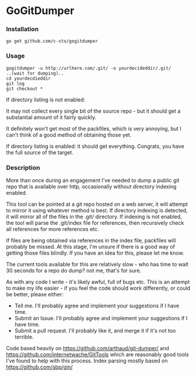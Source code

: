 # GoGitDumper 

### Installation

```
go get github.com/c-sto/gogitdumper
```


### Usage

```
gogitdumper -u http://urlhere.com/.git/ -o yourdecideddir/.git/
..(wait for dumping)..
cd yourdecdieddir
git log
git checkout *
```
If directory listing is not enabled:

It may not collect every single bit of the source repo - but it should get a substantial amount of it fairly quickly.

It definitely won't get most of the packfiles, which is very annoying, but I can't think of a good method of obtaining those yet.

If directory listing is enabled:
it should get everything. Congrats, you have the full source of the target.


### Description

More than once during an engagement I've needed to dump a public git repo that is available over http, occasionally without directory indexing enabled.

This tool can be pointed at a git repo hosted on a web server, it will attempt to mirror it using whatever method is best. If directory indexing is detected, it will mirror all of the files in the .git/ directory. If indexing is not enabled, the tool will parse the .git/index file for references, then recursively check all references for more references etc.

If files are being obtained via references in the index file, packfiles will probably be missed. At this stage, I'm unsure if there is a good way of getting those files blindly. If you have an idea for this, please let me know.

The current tools available for this are relatively slow - who has time to wait 30 seconds for a repo do dump? not me, that's for sure.

As with any code I write - it's likely awful, full of bugs etc. This is an attempt to make my life easier - if you feel the code should work differently, or could be better, please either:
- Tell me. I'll probably agree and implement your suggestions if I have time.
- Submit an Issue. I'll probably agree and implement your suggestions if I have time.
- Submit a pull request. I'll probably like it, and merge it if it's not too terrible.

Code based heavily on https://github.com/arthaud/git-dumper/ and https://github.com/internetwache/GitTools which are reasonably good tools I've found to help with this process. Index parsing mostly based on https://github.com/sbp/gin/ 
